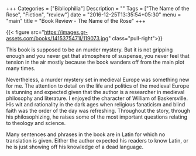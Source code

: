 +++
Categories = ["Bibliophilia"]
Description = ""
Tags = ["The Name of the Rose", "Fiction", "review"]
date = "2016-12-25T13:35:54+05:30"
menu = "main"
title = "Book Review - The Name of the Rose"
+++

{{< figure src="https://images.gr-assets.com/books/1415375471l/119073.jpg" class="pull-right">}}

This book is supposed to be an murder mystery. But it is not gripping enough and you never get that atmosphere of suspense, you never feel that tension in the air mostly because the book wanders off from the main plot many times.

Nevertheless, a murder mystery set in medieval Europe was something new for me. The attention to detail on the life and politics of the medieval Europe is stunning and expected given that the author is a researcher in medieval philosophy and literature. I enjoyed the character of William of Baskersville. His wit and rationality in the dark ages when religious fanaticism and blind faith was the order of the day was refreshing. Throughout the story, through his philosophizing, he raises some of the most important questions relating to theology and science.

Many sentences and phrases in the book are in Latin for which no translation is given. Either the author expected his readers to know Latin, or he is just showing off his knowledge of a dead language.
